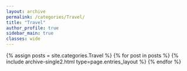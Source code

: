 ```yaml
---
layout: archive
permalink: /categories/Travel/
title: "Travel"
author_profile: true
sidebar_main: true
classes: wide
---
```


{% assign posts = site.categories.Travel %}
{% for post in posts %} {% include archive-single2.html type=page.entries_layout %} {% endfor %}
